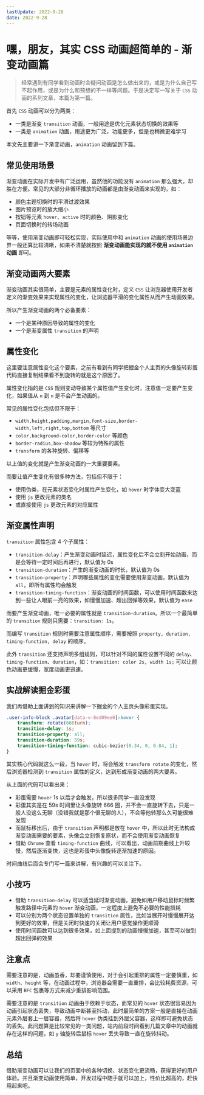 ```yaml
---
lastUpdate: 2022-9-28
date: 2022-9-28
---
```

# 嘿，朋友，其实 CSS 动画超简单的 - 渐变动画篇

> 经常遇到有同学看到动画时会疑问动画是怎么做出来的，或是为什么自己写不起作用，或是为什么和预想的不一样等问题。于是决定写一写关于 `CSS` 动画的系列文章，本篇为第一篇。

首先 `CSS` 动画可以分为两类：

-   一类是渐变 `transition` 动画，一般用途是优化元素状态切换的效果等
-   一类是 `animation` 动画，用途更为广泛，功能更多，但是也稍微更难学习

本文先主要讲一下渐变动画，`animation` 动画留到下篇。

## 常见使用场景

渐变动画在实际开发中有广泛运用，虽然他的功能没有 `animation` 那么强大，却胜在方便。常见的大部分非循环播放的动画都是由渐变动画来实现的，如：

-   颜色主题切换时的平滑过渡效果
-   图片预览时的放大缩小
-   按钮等元素 `hover`、`active` 时的颜色、阴影变化
-   页面切换时的转场动画

等等，使用渐变动画即可轻松实现，实际使用中和 `animation` 动画的使用场景边界一般还算比较清晰，如果不清楚就按照 **渐变动画能实现的就不使用 `animation` 动画** 即可。

## 渐变动画两大要素

渐变动画其实很简单，主要是元素的属性变化时，定义 `CSS` 让浏览器使用开发者定义的渐变效果来实现属性的变化，让浏览器平滑的变化属性从而产生动画效果。

所以产生渐变动画的两个必备要素：

-   一个是某种原因导致的属性的变化
-   一个是渐变属性 `transition` 的声明

## 属性变化

这里要注意属性变化这个要素，之前有看到有同学把掘金个人主页的头像旋转彩蛋代码直接复制结果看不到旋转的就是这个原因了。

属性变化指的是 `CSS` 规则变动导致某个属性值产生变化时，注意值一定要产生变化，如果值从 `n` 到 `n` 是不会产生动画的。

常见的属性变化包括但不限于：

-   `width,height,padding,margin,font-size,border-width,left,right,top,bottom` 等尺寸
-   `color,background-color,border-color` 等颜色
-   `border-radius,box-shadow` 等较为特殊的属性
-   `transform` 的各种旋转、偏移等

以上值的变化就是产生渐变动画的一大重要要素。

而要让值产生变化有很多种方法，包括但不限于：

-   使用伪类，在元素状态变化时属性产生变化，如 `hover` 时字体变大变蓝
-   使用 `js` 更改元素的类名
-   或直接使用 `js` 更改元素的对应属性

## 渐变属性声明

`transition` 属性包含 4 个子属性：

-   `transition-delay`：产生渐变动画时延迟，属性变化后不会立刻开始动画，而是会等待一定时间后再进行，默认值为 0s
-   `transition-duration`：产生的渐变动画的时长，默认值为 0s
-   `transition-property`：声明哪些属性的变化需要使用渐变动画，默认值为 `all`，即所有属性均会触发
-   `transition-timing-function`：渐变动画的时间函数，可以使用时间函数来达到一些让人眼前一亮的效果，如慢慢加速、超出回弹等效果，默认值为 `ease`

而要产生渐变动画，唯一必要的属性就是 `transition-duration`。所以一个最简单的 `transition` 规则只需要：`transition: 1s`。

而编写 `transition` 规则时需要注意属性顺序，需要按照 `property, duration, timing-function, delay` 的顺序。

此外 `transition` 还支持声明多组规则，可以针对不同的属性设置不同的 `delay`、`timing-function`、`duration`，如：`transition: color 2s, width 1s;` 可以让颜色动画更缓慢，宽度动画更迅速。

## 实战解读掘金彩蛋

我们再借助上面讲到的知识来讲解一下掘金的个人主页头像彩蛋实现。

```css
.user-info-block .avatar[data-v-8ed09ee0]:hover {
    transform: rotate(666turn);
    transition-delay: 1s;
    transition-property: all;
    transition-duration: 59s;
    transition-timing-function: cubic-bezier(0.34, 0, 0.84, 1);
}
```

其实核心代码就这么一段，当 `hover` 时，将会触发 `transform rotate` 的变化，然后浏览器检测到 `transition` 属性的定义，达到形成渐变动画的两大要素。

从上面的代码可以看出来：

-   彩蛋需要 `hover` 1s 以后才会触发，所以很多同学一直没发现
-   彩蛋其实是在 59s 时间里让头像旋转 666 圈，并不会一直旋转下去，只是一般人没这么无聊（没错我就是那个很无聊的人），不会等他转那么久可能很难发现
-   而鼠标移出后，由于 `transition` 声明都是放在 `hover` 中，所以此时无法构成渐变动画需要的要素，头像会立刻恢复原状，而不会使用渐变动画恢复
-   借助 `Chrome` 查看 `timing-function` 曲线，可以看出，动画前期曲线上升较慢，然后逐渐变快，这也是彩蛋中头像旋转逐渐加速的原因。

时间曲线后面会专门写一篇来讲解，有兴趣的可以关注下。

## 小技巧

-   借助 `transition-delay` 可以适当延时渐变动画，避免如用户移动鼠标时频繁触发路径中元素的 `hover` 渐变动画，一定程度上避免不必要的性能损耗
-   可以分别为两个状态设置单独的 `transition` 属性，比如当展开时慢慢展开达到更好的效果，但是关闭时快速的关闭让用户感觉操作更顺滑
-   使用时间函数可以达到很多效果，如上面提到的动画慢慢加速，甚至可以做到超出回弹的效果

## 注意点

需要注意的是，动画虽香，却要谨慎使用，对于会引起重排的属性一定要慎重，如 `width`、`height` 等，在动画过程中，浏览器会需要一直重排，会比较耗费资源，可以采用 `BFC` 包裹等方式来减少重排影响范围。

需要注意的是 `transition` 动画由于依赖于状态，而常见的 `hover` 状态很容易因为动画引起状态丢失，导致动画中断甚至抖动，此时最简单的方案一般是直接在动画元素外层套上一层容器，然后将 `hover` 伪类挂到外层父容器，这样即可避免状态的丢失。此问题算是比较常见的一类问题，站内前段时间看到几篇文章中的动画就存在这样的问题，如 `y` 轴旋转后鼠标 `hover` 丢失导致一直在旋转抖动。

## 总结

借助渐变动画可以让我们的页面中的各种切换、状态变化更流畅，获得更好的用户体验。并且渐变动画使用简单，开发过程中随手就可以加上，性价比超高的，赶快用起来吧。

